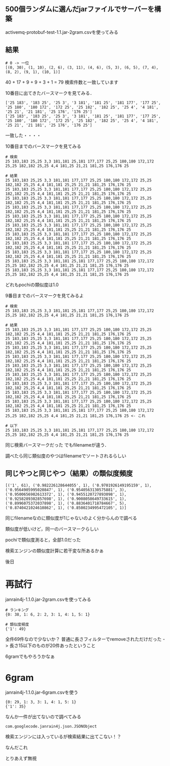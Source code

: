## 500個ランダムに選んだjarファイルでサーバーを構築

activemq-protobuf-test-1.1.jar-2gram.csvを使ってみる

## 結果

```
# 0 -> 一位
[(0, 30), (1, 10), (2, 6), (3, 11), (4, 6), (5, 3), (6, 5), (7, 4), (8, 2), (9, 1), (10, 1)]
```

40 + 17 + 9 + 9 + 3 + 1 = 79
検索件数と一致しています


10番目に出てきたバースマークを見てみる．

```
['25 183', '183 25', '25 3', '3 181', '181 25', '181 177', '177 25', '25 180', '180 172', '172 25', '25 182', '182 25', '25 4', '4 181', '25 21', '21 181', '25 176', '176 25']
['25 183', '183 25', '25 3', '3 181', '181 25', '181 177', '177 25', '25 180', '180 172', '172 25', '25 182', '182 25', '25 4', '4 181', '25 21', '21 181', '25 176', '176 25']
```

一致した・・・・

10番目までのバースマークを見てみる

```
# 検索
25 183,183 25,25 3,3 181,181 25,181 177,177 25,25 180,180 172,172 25,25 182,182 25,25 4,4 181,25 21,21 181,25 176,176 25

# 結果
25 183,183 25,25 3,3 181,181 177,177 25,25 180,180 172,172 25,25 182,182 25,25 4,4 181,181 25,25 21,21 181,25 176,176 25
25 183,183 25,25 3,3 181,181 177,177 25,25 180,180 172,172 25,25 182,182 25,25 4,4 181,181 25,25 21,21 181,25 176,176 25
25 183,183 25,25 3,3 181,181 177,177 25,25 180,180 172,172 25,25 182,182 25,25 4,4 181,181 25,25 21,21 181,25 176,176 25
25 183,183 25,25 3,3 181,181 177,177 25,25 180,180 172,172 25,25 182,182 25,25 4,4 181,181 25,25 21,21 181,25 176,176 25
25 183,183 25,25 3,3 181,181 177,177 25,25 180,180 172,172 25,25 182,182 25,25 4,4 181,181 25,25 21,21 181,25 176,176 25
25 183,183 25,25 3,3 181,181 177,177 25,25 180,180 172,172 25,25 182,182 25,25 4,4 181,181 25,25 21,21 181,25 176,176 25
25 183,183 25,25 3,3 181,181 177,177 25,25 180,180 172,172 25,25 182,182 25,25 4,4 181,181 25,25 21,21 181,25 176,176 25
25 183,183 25,25 3,3 181,181 177,177 25,25 180,180 172,172 25,25 182,182 25,25 4,4 181,181 25,25 21,21 181,25 176,176 25
25 183,183 25,25 3,3 181,181 177,177 25,25 180,180 172,172 25,25 182,182 25,25 4,4 181,181 25,25 21,21 181,25 176,176 25
25 183,183 25,25 3,3 181,181 25,181 177,177 25,25 180,180 172,172 25,25 182,182 25,25 4,4 181,25 21,21 181,25 176,176 25
25 183,183 25,25 3,3 181,181 25,181 177,177 25,25 180,180 172,172 25,25 182,182 25,25 4,4 181,25 21,21 181,25 176,176 25
```

どれもpochiの類似度は1.0


9番目までのバースマークを見てみるよ

```
# 検索
25 183,183 25,25 3,3 181,181 25,181 177,177 25,25 180,180 172,172 25,25 182,182 25,25 4,4 181,25 21,21 181,25 176,176 25

# 結果
25 183,183 25,25 3,3 181,181 177,177 25,25 180,180 172,172 25,25 182,182 25,25 4,4 181,181 25,25 21,21 181,25 176,176 25
25 183,183 25,25 3,3 181,181 177,177 25,25 180,180 172,172 25,25 182,182 25,25 4,4 181,181 25,25 21,21 181,25 176,176 25
25 183,183 25,25 3,3 181,181 177,177 25,25 180,180 172,172 25,25 182,182 25,25 4,4 181,181 25,25 21,21 181,25 176,176 25
25 183,183 25,25 3,3 181,181 177,177 25,25 180,180 172,172 25,25 182,182 25,25 4,4 181,181 25,25 21,21 181,25 176,176 25
25 183,183 25,25 3,3 181,181 177,177 25,25 180,180 172,172 25,25 182,182 25,25 4,4 181,181 25,25 21,21 181,25 176,176 25
25 183,183 25,25 3,3 181,181 177,177 25,25 180,180 172,172 25,25 182,182 25,25 4,4 181,181 25,25 21,21 181,25 176,176 25
25 183,183 25,25 3,3 181,181 177,177 25,25 180,180 172,172 25,25 182,182 25,25 4,4 181,181 25,25 21,21 181,25 176,176 25
25 183,183 25,25 3,3 181,181 177,177 25,25 180,180 172,172 25,25 182,182 25,25 4,4 181,181 25,25 21,21 181,25 176,176 25
25 183,183 25,25 3,3 181,181 177,177 25,25 180,180 172,172 25,25 182,182 25,25 4,4 181,181 25,25 21,21 181,25 176,176 25
25 183,183 25,25 3,3 181,181 25,181 177,177 25,25 180,180 172,172 25,25 182,182 25,25 4,4 181,25 21,21 181,25 176,176 25 <- これ

# 以下
25 183,183 25,25 3,3 181,181 25,181 177,177 25,25 180,180 172,172 25,25 182,182 25,25 4,4 181,25 21,21 181,25 176,176 25
```

同じ検索バースマークだった
でもfilenameが違う．

調べたら同じ類似度のやつはfilenameでソートされるらしい

## 同じやつと同じやつ（結果）の類似度頻度

```
[('1', 61), ('0.982226128644055', 1), ('0.9701926149195159', 1), ('0.9564905995020847', 1), ('0.9540563130575881', 3), ('0.9500656982613372', 1), ('0.9455120727893098', 1), ('0.9258289302857698', 1), ('0.9008058649733615', 1), ('0.8996075372037898', 1), ('0.8836401718784667', 5), ('0.8740421024610862', 1), ('0.8500234995472105', 1)]
```

同じfilenameなのに類似度が1じゃないのよく分からんので調べる

類似度が低いけど，同一のバースマークらしい

pochiで類似度測ると，全部1.0だった

検索エンジンの類似度計算に若干変な所あるかぁ

後日

# 再試行

janrain4j-1.1.0.jar-2gram.csvを使ってみる

```
# ランキング
{0: 38, 1: 6, 2: 2, 3: 1, 4: 1, 5: 1}

# 類似度頻度
{'1': 49}
```

全件69件なので少ないか？
普通に長さフィルターでremoveされただけだった -> 長さ15以下のものが20件あったということ

6gramでもやろうかなぁ

# 6gram

janrain4j-1.1.0.jar-6gram.csvを使う

```
{0: 29, 1: 3, 3: 1, 4: 1, 5: 1}
{'1': 35}
```

なんか一件が出てないので調べてみる

```com.googlecode.janrain4j.json.JSONObject```

検索エンジンには入っているが検索結果に出てこない！？

なんだこれ

とりあえず無視
